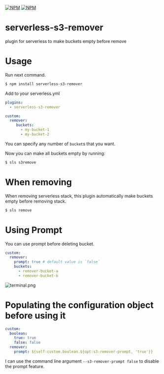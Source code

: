 [![NPM](https://nodei.co/npm/serverless-s3-remover.png?downloads=true&downloadRank=true&stars=true)](https://nodei.co/npm/serverless-s3-remover/)
[![NPM](https://nodei.co/npm-dl/serverless-s3-remover.png?height=2)](https://nodei.co/npm/serverless-s3-remover/)
# serverless-s3-remover
plugin for serverless to make buckets empty before remove

# Usage
Run next command.
```bash
$ npm install serverless-s3-remover
```

Add to your serverless.yml
```yaml
plugins:
  - serverless-s3-remover

custom:
  remover:
     buckets:
       - my-bucket-1
       - my-bucket-2
```

You can specify any number of `bucket`s that you want.

Now you can make all buckets empty by running:
```bash
$ sls s3remove
```

# When removing
When removing serverless stack, this plugin automatically make buckets empty  before removing stack.
```sh
$ sls remove
```

# Using Prompt
You can use prompt before deleting bucket.

```yaml
custom:
  remover:
    prompt: true # default value is `false`
    buckets:
      - remover-bucket-a
      - remover-bucket-b
```

![terminal.png](https://user-images.githubusercontent.com/57114/31264298-0896f1ec-aaa3-11e7-9a8e-86e3c3f34e23.png)

# Populating the configuration object before using it
```yaml
custom:
  boolean:
    true: true
    false: false
  remover:
    prompt: ${self:custom.boolean.${opt:s3-remover-prompt, 'true'}}
```

 I can use the command line argument ```--s3-remover-prompt false``` to disable the prompt feature.